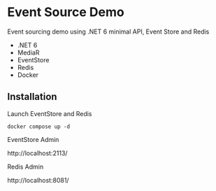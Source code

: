# Event Source Demo

Event sourcing demo using .NET 6 minimal API, Event Store and Redis

- .NET 6
- MediaR
- EventStore
- Redis
- Docker

## Installation

Launch EventStore and Redis

```
docker compose up -d
```

EventStore Admin

http://localhost:2113/

Redis Admin

http://localhost:8081/